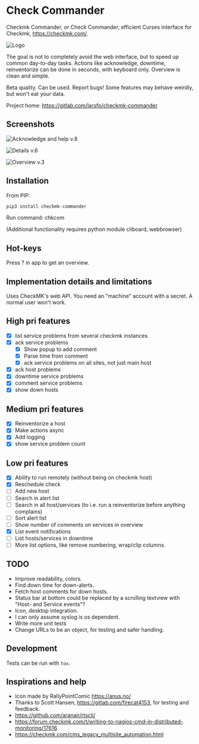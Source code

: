 Check Commander
===============

Checkmk Commander, or Check Commander, efficient Curses interface for Checkmk, <https://checkmk.com/>.

![Logo](https://gitlab.com/larsfp/checkmk-commander/-/raw/master/images/logo_256.png)

The goal is not to completely avoid the web interface, but to speed up common day-to-day tasks. Actions like acknowledge, downtime, reinventorize can be done in seconds, with keyboard only. Overview is clean and simple.

Beta quality. Can be used. Report bugs! Some features may behave weirdly, but won't eat your data.

Project home: <https://gitlab.com/larsfp/checkmk-commander>

Screenshots
-----------

![Acknowledge and help v.8](https://gitlab.com/larsfp/checkmk-commander/-/raw/master/images/ack0.8.gif)

![Details v.6](https://gitlab.com/larsfp/checkmk-commander/-/raw/master/images/Screenshotv.6.png)

![Overview v.3](https://gitlab.com/larsfp/checkmk-commander/-/raw/master/images/Screenshotv.3.png)

Installation
------------

From PIP:

```bash
pip3 install checkmk-commander
```

Run command: chkcom

(Additional functionality requires python module cliboard, webbrowser)

Hot-keys
--------

Press ? in app to get an overview.

Implementation details and limitations
--------------------------------------

Uses CheckMK's web API. You need an "machine" account with a secret. A normal user won't work.

High pri features
-----------------

* [x] list service problems from several checkmk instances
* [x] ack service problems
  * [x] Show popup to add comment
  * [x] Parse time from comment
  * [x] ack service problems on all sites, not just main host
* [x] ack host problems
* [x] downtime service problems
* [x] comment service problems
* [x] show down hosts

Medium pri features
----------------

* [x] Reinventorize a host
* [x] Make actions async
* [x] Add logging
* [x] show service problem count

Low pri features
----------------

* [x] Ability to run remotely (without being on checkmk host)
* [x] Reschedule check
* [ ] Add new host
* [ ] Search in alert list
* [ ] Search in all host/services (to i.e. run a reinventorize before anything complains)
* [ ] Sort alert list
* [ ] Show number of comments on services in overview
* [x] List event notifications
* [ ] List hosts/services in downtime
* [ ] More list options, like remove numbering, wrap/clip columns.

TODO
----

* Improve readability, colors.
* Find down time for down-alerts.
* Fetch host comments for down hosts.
* Status bar at bottom could be replaced by a scrolling textview with "Host- and Service events"?
* Icon, desktop integration.
* I can only assume syslog is os dependent.
* Write more unit tests
* Change URLs to be an object, for testing and safer handling.

Development
-----------

Tests can be run with ```tox```.

Inspirations and help
---------------------

* Icon made by RallyPointComic <https://anus.no/>
* Thanks to Scott Hansen, <https://gitlab.com/firecat4153>, for testing and feedback.
* <https://github.com/aranair/rtscli/>
* <https://forum.checkmk.com/t/writing-to-nagios-cmd-in-distributed-monitoring/17616>
* <https://checkmk.com/cms_legacy_multisite_automation.html>
